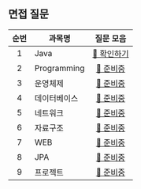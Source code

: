## 면접 질문

|순번|과목명|질문 모음|
|:-:|-|:-:|
|1|Java|[📒 확인하기][java]|
|2|Programming|[🔧 준비중]()|
|3|운영체제|[🔧 준비중]()|
|4|데이터베이스|[🔧 준비중]()|
|5|네트워크|[🔧 준비중]()|
|6|자료구조|[🔧 준비중]()|
|7|WEB|[🔧 준비중]()|
|8|JPA|[🔧 준비중]()|
|9|프로젝트|[🔧 준비중]()|

[java]: ./java